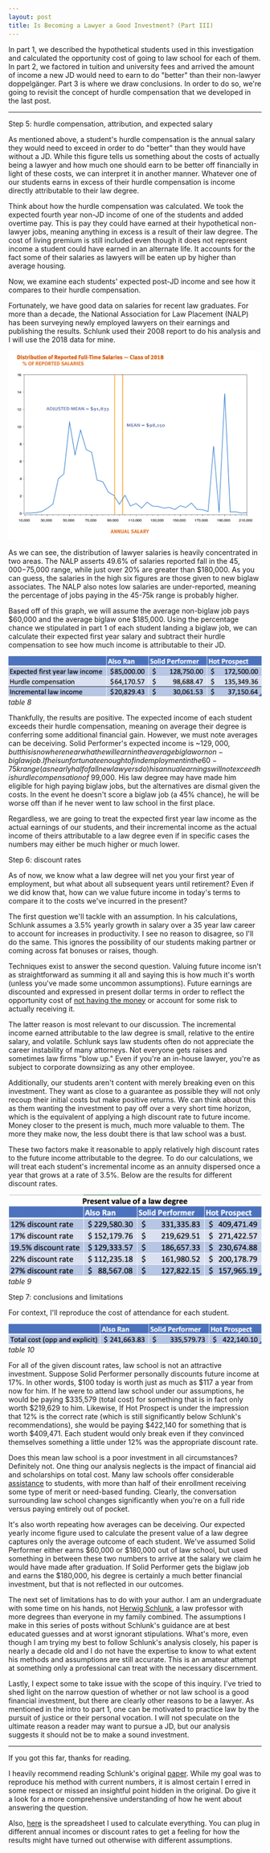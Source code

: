 ```yaml
---
layout: post
title: Is Becoming a Lawyer a Good Investment? (Part III)
---
```


In part 1, we described the hypothetical students used in this investigation and calculated the opportunity cost of going to law school for each of them. In part 2, we factored in tuition and university fees and arrived the amount of income a new JD would need to earn to do "better" than their non-lawyer doppelgänger. Part 3 is where we draw conclusions. In order to do so, we're going to revisit the concept of hurdle compensation that we developed in the last post.

---

Step 5: hurdle compensation, attribution, and expected salary

As mentioned above, a student's hurdle compensation is the annual salary they would need to exceed in order to do "better" than they would have without a JD. While this figure tells us something about the costs of actually being a lawyer and how much one should earn to be better off financially in light of these costs, we can interpret it in another manner. Whatever one of our students earns in excess of their hurdle compensation is income directly attributable to their law degree.

Think about how the hurdle compensation was calculated. We took the expected fourth year non-JD income of one of the students and added overtime pay. This is pay they could have earned at their hypothetical non-lawyer jobs, meaning anything in excess is a result of their law degree. The cost of living premium is still included even though it does not represent income a student could have earned in an alternate life. It accounts for the fact some of their salaries as lawyers will be eaten up by higher than average housing.

Now, we examine each students' expected post-JD income and see how it compares to their hurdle compensation.

Fortunately, we have good data on salaries for recent law graduates. For more than a decade, the National Association for Law Placement (NALP) has been surveying newly employed lawyers on their earnings and publishing the results. Schlunk used their 2008 report to do his analysis and I will use the 2018 data for mine.

![salaries](/assets/pictures/law_school/salary_dist.png)

As we can see, the distribution of lawyer salaries is heavily concentrated in two areas. The NALP asserts 49.6% of salaries reported fall in the $45,000-$75,000 range, while just over 20% are greater than $180,000. As you can guess, the salaries in the high six figures are those given to new biglaw associates. The NALP also notes low salaries are under-reported, meaning the percentage of jobs paying in the 45-75k range is probably higher.

Based off of this graph, we will assume the average non-biglaw job pays $60,000 and the average biglaw one $185,000. Using the percentage chance we stipulated in part 1 of each student landing a biglaw job, we can calculate their expected first year salary and subtract their hurdle compensation to see how much income is attributable to their JD.


![table_8](/assets/pictures/law_school/table_8.png)
*table 8*




Thankfully, the results are positive. The expected income of each student exceeds their hurdle compensation, meaning on average their degree is conferring some additional financial gain. However, we must note averages can be deceiving. Solid Performer's expected income is ~$129,000, but this is nowhere near what he will earn in the average biglaw or non-biglaw job. If he is unfortunate enough to find employment in the 60-75k range (as nearly half of all new lawyers do) his annual earnings will not exceed his hurdle compensation of ~$99,000. His law degree may have made him eligible for high paying biglaw jobs, but the alternatives are dismal given the costs. In the event he doesn't score a biglaw job (a 45% chance), he will be worse off than if he never went to law school in the first place.

Regardless, we are going to treat the expected first year law income as the actual earnings of our students, and their incremental income as the actual income of theirs attributable to a law degree even if in specific cases the numbers may either be much higher or much lower.

Step 6: discount rates

As of now, we know what a law degree will net you your first year of employment, but what about all subsequent years until retirement? Even if we did know that, how can we value future income in today's terms to compare it to the costs we've incurred in the present?

The first question we'll tackle with an assumption. In his calculations, Schlunk assumes a 3.5% yearly growth in salary over a 35 year law career to account for increases in productivity. I see no reason to disagree, so I'll do the same. This ignores the possibility of our students making partner or coming across fat bonuses or raises, though.

Techniques exist to answer the second question. Valuing future income isn't as straightforward as summing it all and saying this is how much it's worth (unless you've made some uncommon assumptions). Future earnings are discounted and expressed in present dollar terms in order to reflect the opportunity cost of [not having the money](https://en.wikipedia.org/wiki/Time_value_of_money) or account for some risk to actually receiving it.

The latter reason is most relevant to our discussion. The incremental income earned attributable to the law degree is small, relative to the entire salary, and volatile. Schlunk says law students often do not appreciate the career instability of many attorneys. Not everyone gets raises and sometimes law firms "blow up." Even if you're an in-house lawyer, you're as subject to corporate downsizing as any other employee.

Additionally, our students aren't content with merely breaking even on this investment. They want as close to a guarantee as possible they will not only recoup their initial costs but make positive returns. We can think about this as them wanting the investment to pay off over a very short time horizon, which is the equivalent of applying a high discount rate to future income. Money closer to the present is much, much more valuable to them. The more they make now, the less doubt there is that law school was a bust.

These two factors make it reasonable to apply relatively high discount rates to the future income attributable to the degree. To do our calculations, we will treat each student's incremental income as an annuity dispersed once a year that grows at a rate of 3.5%. Below are the results for different discount rates.

![table_9](/assets/pictures/law_school/table_9.png)
*table 9*

Step 7: conclusions and limitations

For context, I'll reproduce the cost of attendance for each student.

![table_10](/assets/pictures/law_school/table_10.png)
*table 10*

For all of the given discount rates, law school is not an attractive investment. Suppose Solid Performer personally discounts future income at 17%. In other words, $100 today is worth just as much as $117 a year from now for him. If he were to attend law school under our assumptions, he would be paying $335,579 (total cost) for something that is in fact only worth $219,629 to him. Likewise, If Hot Prospect is under the impression that 12% is the correct rate (which is still significantly below Schlunk's recommendations), she would be paying $422,140 for something that is worth $409,471. Each student would only break even if they convinced themselves something a little under 12% was the appropriate discount rate.

Does this mean law school is a poor investment in all circumstances? Definitely not. One thing our analysis neglects is the impact of financial aid and scholarships on total cost. Many law schools offer considerable [assistance](https://law.ucla.edu/admissions/financial-aid/) to students, with more than half of their enrollment receiving some type of merit or need-based funding. Clearly, the conversation surrounding law school changes significantly when you're on a full ride versus paying entirely out of pocket.

It's also worth repeating how averages can be deceiving. Our expected yearly income figure used to calculate the present value of a law degree captures only the average outcome of each student. We've assumed Solid Performer either earns $60,000 or $180,000 out of law school, but used something in between these two numbers to arrive at the salary we claim he would have made after graduation. If Solid Performer gets the biglaw job and earns the $180,000, his degree is certainly a much better financial investment, but that is not reflected in our outcomes.

The next set of limitations has to do with your author. I am an undergraduate with some time on his hands, not [Herwig Schlunk](https://law.vanderbilt.edu/bio/herwig-schlunk), a law professor with more degrees than everyone in my family combined. The assumptions I make in this series of posts without Schlunk's guidance are at best educated guesses and at worst ignorant stipulations. What's more, even though I am trying my best to follow Schlunk's analysis closely, his paper is nearly a decade old and I do not have the expertise to know to what extent his methods and assumptions are still accurate. This is an amateur attempt at something only a professional can treat with the necessary discernment.

Lastly, I expect some to take issue with the scope of this inquiry. I've tried to shed light on the narrow question of whether or not law school is a good financial investment, but there are clearly other reasons to be a lawyer. As mentioned in the intro to part 1, one can be motivated to practice law by the pursuit of justice or their personal vocation. I will not speculate on the ultimate reason a reader may want to pursue a JD, but our analysis suggests it should not be to make a sound investment.


---

If you got this far, thanks for reading.

I heavily recommend reading Schlunk's original [paper](https://law.vanderbilt.edu/bio/herwig-schlunk). While my goal was to reproduce his method with current numbers, it is almost certain I erred in some respect or missed an insightful point hidden in the original. Do give it a look for a more comprehensive understanding of how he went about answering the question.

Also, [here](https://drive.google.com/file/d/12hjvYlIsEmV2QlgcD90yC-bqMMUVdDvS/view?usp=sharing) is the  spreadsheet I used to calculate everything. You can plug in different annual incomes or discount rates to get a feeling for how the results might have turned out otherwise with different assumptions.
